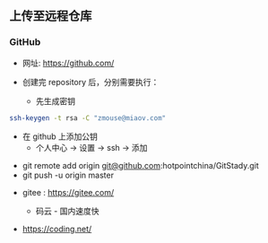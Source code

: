 ## 上传至远程仓库  


### GitHub 
- 网址: https://github.com/         

- 创建完 repository 后，分别需要执行：
    + 先生成密钥

```bash
ssh-keygen -t rsa -C "zmouse@miaov.com"
```
- 在 github 上添加公钥
    + 个人中心 -> 设置 -> ssh -> 添加

+ git remote add origin git@github.com:hotpointchina/GitStady.git
+ git push -u origin master



- gitee : https://gitee.com/          
    - 码云 - 国内速度快       




- https://coding.net/    